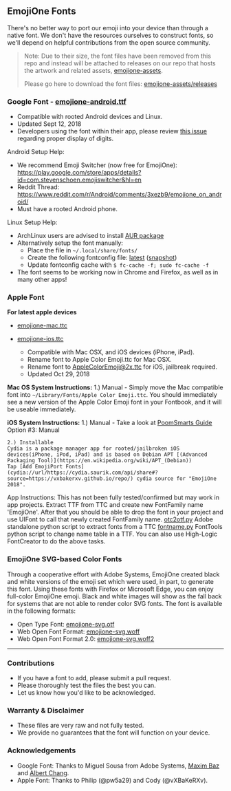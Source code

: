 ## EmojiOne Fonts

There's no better way to port our emoji into your device than through a native font.  We don't have the resources ourselves to construct fonts, so we'll depend on helpful contributions from the open source community.

> Note: Due to their size, the font files have been removed from this repo and instead will be attached to releases on our repo that hosts the artwork and related assets, [emojione-assets](https://github.com/emojione/emojione-assets).
>
> Please go here to download the font files: [emojione-assets/releases](https://github.com/emojione/emojione-assets/releases)
### Google Font - [emojione-android.ttf](https://github.com/emojione/emojione-assets/releases/download/4.5/emojione-android.ttf)

  * Compatible with rooted Android devices and Linux.
  * Updated Sept 12, 2018
  * Developers using the font within their app, please review [this issue](https://github.com/Ranks/emojione/issues/385) regarding proper display of digits.

Android Setup Help:
* We recommend Emoji Switcher (now free for EmojiOne): https://play.google.com/store/apps/details?id=com.stevenschoen.emojiswitcher&hl=en
* Reddit Thread: https://www.reddit.com/r/Android/comments/3xezb9/emojione_on_android/
* Must have a rooted Android phone.

Linux Setup Help:

* ArchLinux users are advised to install [AUR package](https://aur.archlinux.org/packages/ttf-emojione/)
* Alternatively setup the font manually:
  * Place the file in `~/.local/share/fonts/`
  * Create the following fontconfig file: [latest](https://aur.archlinux.org/cgit/aur.git/tree/70-emojione-color.conf?h=ttf-emojione) ([snapshot](https://github.com/maximbaz/dotfiles/blob/c893a835372c927eba9ec7e086e76b64f6210d8c/.config/fontconfig/conf.d/70-emojione-color.conf))
  * Update fontconfig cache with `$ fc-cache -f; sudo fc-cache -f`
* The font seems to be working now in Chrome and Firefox, as well as in many other apps!

### Apple Font

**For latest apple devices** 
- [emojione-mac.ttc](https://github.com/emojione/emojione-assets/releases/download/4.5/emojione-mac.ttc)
- [emojione-ios.ttc](https://github.com/emojione/emojione-assets/releases/download/4.5/emojione-ios.ttc)

  * Compatible with Mac OSX, and iOS devices (iPhone, iPad).
  * Rename font to Apple Color Emoji.ttc for Mac OSX.
  * Rename font to AppleColorEmoji@2x.ttc for iOS, jailbreak required.
  * Updated Oct 29, 2018
  
 
**Mac OS System Instructions:**
	1.) Manual 
	- Simply move the Mac compatible font into `~/Library/Fonts/Apple Color Emoji.ttc`. You should immediately see a new version of the Apple Color Emoji font in your Fontbook, and it will be useable immediately.

**iOS System Instructions:**
	1.) Manual 
	- Take a look at [PoomSmarts Guide](https://poomsmart.github.io/repo/emoji10.html) Option #3: Manual

	2.) Installable
	Cydia is a package manager app for rooted/jailbroken iOS devices(iPhone, iPod, iPad) and is based on Debian APT [(Advanced Packaging Tool)](https://en.wikipedia.org/wiki/APT_(Debian)) 
	Tap [Add EmojiPort Fonts](cydia://url/https://cydia.saurik.com/api/share#?source=https://vxbakerxv.github.io/repo/) cydia source for "EmojiOne 2018".

App Instructions:
    This has not been fully tested/confirmed but may work in app projects. 
	Extract TTF from TTC and create new FontFamily name 'EmojiOne'. After that you should be able to drop the font in your project and use UIFont to call that newly created FontFamily name. 
	[otc2otf.py](https://github.com/adobe-type-tools/afdko/tree/develop/python/afdko) Adobe standalone python script to extract fonts from a TTC
	[fontname.py](https://github.com/chrissimpkins/fontname.py) FontTools python script to change name table in a TTF.
	You can also use High-Logic FontCreator to do the above tasks.
	
### EmojiOne SVG-based Color Fonts
Through a cooperative effort with Adobe Systems, EmojiOne created black and white versions of the emoji set which were used, in part, to generate this font. Using these fonts with Firefox or Microsoft Edge, you can enjoy full-color EmojiOne emoji. Black and white images will show as the fall back for systems that are not able to render color SVG fonts. The font is available in the following formats:

  * Open Type Font: [emojione-svg.otf](https://github.com/emojione/emojione-assets/releases/download/3.1.2/emojione-svg.otf)
  * Web Open Font Format: [emojione-svg.woff](https://github.com/emojione/emojione-assets/releases/download/3.1.2/emojione-svg.woff)
  * Web Open Font Format 2.0: [emojione-svg.woff2](https://github.com/emojione/emojione-assets/releases/download/3.1.2/emojione-svg.woff2)

---
  
### Contributions
  * If you have a font to add, please submit a pull request.  
  * Please thoroughly test the files the best you can.  
  * Let us know how you'd like to be acknowledged.  

### Warranty & Disclaimer
  * These files are very raw and not fully tested.  
  * We provide no guarantees that the font will function on your device.
  
### Acknowledgements
  * Google Font: Thanks to Miguel Sousa from Adobe Systems, [Maxim Baz](https://github.com/maximbaz) and [Albert Chang](https://github.com/mxalbert1996).
  * Apple Font: Thanks to Philip (@pw5a29) and Cody (@vXBaKeRXv).

